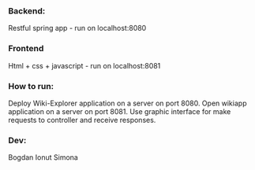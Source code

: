### Backend:
Restful spring app - run on localhost:8080

### Frontend
Html + css + javascript - run on localhost:8081

### How to run:
Deploy Wiki-Explorer application on a server on port 8080. 
Open wikiapp application on a server on port 8081.
Use graphic interface for make requests to controller and receive responses.

### Dev:
Bogdan
Ionut
Simona
